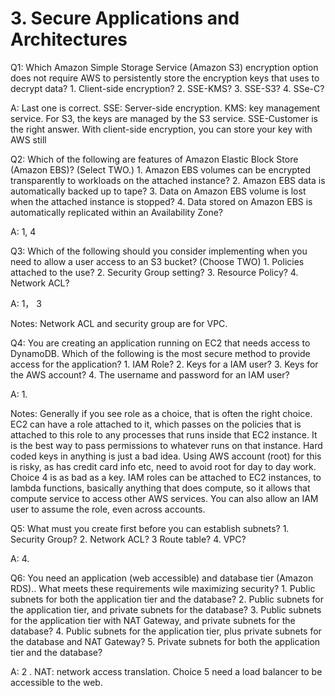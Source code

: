 # 3. Secure Applications and Architectures
Q1: Which Amazon Simple Storage Service (Amazon S3) encryption option does not require AWS to persistently store the encryption keys that uses to decrypt data? 1. Client-side encryption? 2. SSE-KMS? 3. SSE-S3? 4. SSe-C?

A: Last one is correct. SSE: Server-side encryption. KMS: key management service. For S3, the keys are managed by the S3 service. SSE-Customer is the right answer. With client-side encryption, you can store your key with AWS still

Q2: Which of the following are features of Amazon Elastic Block Store (Amazon EBS)? (Select TWO.) 1. Amazon EBS volumes can be encrypted transparently to workloads on the attached instance? 2. Amazon EBS data is automatically backed up to tape? 3. Data on Amazon EBS volume is lost when the attached instance is stopped? 4. Data stored on Amazon EBS is automatically replicated within an Availability Zone? 

A: 1, 4

Q3: Which of the following should you consider implementing when you need to allow a user access to an S3 bucket? (Choose TWO) 1. Policies attached to the use? 2. Security Group setting? 3. Resource Policy? 4. Network ACL? 

A: 1， 3

Notes: Network ACL and security group are for VPC. 

Q4: You are creating an application running on EC2 that needs access to DynamoDB. Which of the following is the most secure method to provide access for the application? 1. IAM Role? 2. Keys for a IAM user? 3. Keys for the AWS account? 4. The username and password for an IAM user?

A: 1. 

Notes: Generally if you see role as a choice, that is often the right choice. EC2 can have a role attached to it, which passes on the policies that is attached to this role to any processes that runs inside that EC2 instance. It is the best way to pass permissions to whatever runs on that instance. Hard coded keys in anything is just a bad idea. Using AWS account (root) for this is risky, as has credit card info etc, need to avoid root for day to day work. Choice 4 is as bad as a key. IAM roles can be attached to EC2 instances, to lambda functions, basically anything that does compute, so it allows that compute service to access other AWS services. You can also allow an IAM user to assume the role, even across accounts.  

Q5: What must you create first before you can establish subnets? 1. Security Group? 2. Network ACL? 3 Route table? 4. VPC?

A: 4. 

Q6: You need an application (web accessible) and database tier (Amazon RDS).. What meets these requirements wile maximizing security? 1. Public subnets for both the application tier and the database? 2. Public subnets for the application tier, and private subnets for the database? 3. Public subnets for the application tier with NAT Gateway, and private subnets for the database? 4. Public subnets for the application tier, plus private subnets for the database and NAT Gateway? 5. Private subnets for both the application tier and the database? 
 
A: 2 . NAT: network access translation. Choice 5 need a load balancer to be accessible to the web. 


















